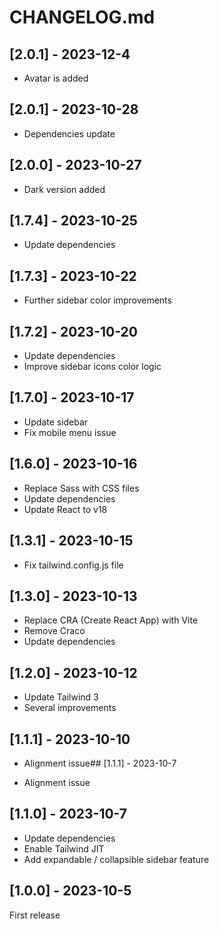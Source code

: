 # CHANGELOG.md

## [2.0.1] - 2023-12-4

- Avatar is added

## [2.0.1] - 2023-10-28

- Dependencies update

## [2.0.0] - 2023-10-27

- Dark version added

## [1.7.4] - 2023-10-25

- Update dependencies

## [1.7.3] - 2023-10-22

- Further sidebar color improvements

## [1.7.2] - 2023-10-20

- Update dependencies
- Improve sidebar icons color logic

## [1.7.0] - 2023-10-17

- Update sidebar
- Fix mobile menu issue

## [1.6.0] - 2023-10-16

- Replace Sass with CSS files
- Update dependencies
- Update React to v18

## [1.3.1] - 2023-10-15

- Fix tailwind.config.js file

## [1.3.0] - 2023-10-13

- Replace CRA (Create React App) with Vite
- Remove Craco
- Update dependencies

## [1.2.0] - 2023-10-12

- Update Tailwind 3
- Several improvements

## [1.1.1] - 2023-10-10

- Alignment issue## [1.1.1] - 2023-10-7

- Alignment issue

## [1.1.0] - 2023-10-7

- Update dependencies
- Enable Tailwind JIT
- Add expandable / collapsible sidebar feature

## [1.0.0] - 2023-10-5

First release